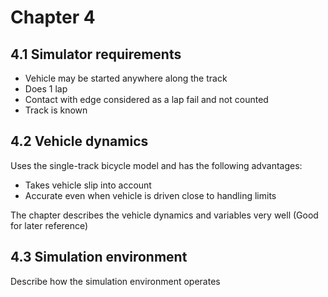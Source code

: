 # Chapter 4 
## 4.1  Simulator requirements
- Vehicle may be started anywhere along the track
- Does 1 lap
- Contact with edge considered as a lap fail and not counted
- Track is known 
## 4.2 Vehicle dynamics
Uses the single-track bicycle model and has the following advantages:
- Takes vehicle slip into account
- Accurate even when vehicle is driven close to handling limits

The chapter describes the vehicle dynamics and variables very well (Good for later reference)

## 4.3 Simulation environment
Describe how the simulation environment operates